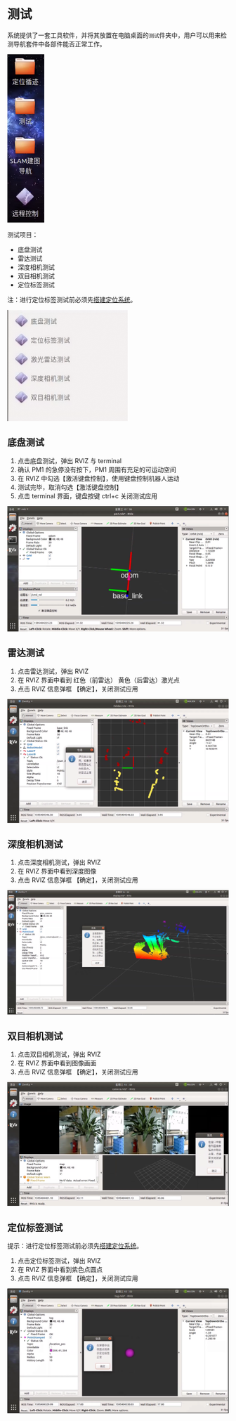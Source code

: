 # 测试

系统提供了一套工具软件，并将其放置在电脑桌面的`测试`件夹中，用户可以用来检测导航套件中各部件能否正常工作。

![](imgs/desktop.png)

测试项目：


* 底盘测试
* 雷达测试
* 深度相机测试
* 双目相机测试
* 定位标签测试

注：进行定位标签测试前必须先[搭建定位系统](/usedoc/pmNavigationkit/user_guide/location/guide/doc)。

![](imgs/test.png)

## 底盘测试

1. 点击底盘测试，弹出 RVIZ 与 terminal
2. 确认 PM1 的急停没有按下，PM1 周围有充足的可运动空间
3. 在 RVIZ 中勾选【激活键盘控制】，使用键盘控制机器人运动
4. 测试完毕，取消勾选【激活键盘控制】
5. 点击 terminal 界面，键盘按键 ctrl+c 关闭测试应用

![](imgs/base_test.png)

## 雷达测试

1. 点击雷达测试，弹出 RVIZ
2. 在 RVIZ 界面中看到 红色（前雷达） 黄色（后雷达）激光点
3. 点击 RVIZ 信息弹框 【确定】，关闭测试应用

![](imgs/lidar_test.png)


## 深度相机测试

1. 点击深度相机测试，弹出 RVIZ
2. 在 RVIZ 界面中看到深度图像
3. 点击 RVIZ 信息弹框 【确定】，关闭测试应用

![](imgs/depth_camera.png)

## 双目相机测试

1. 点击双目相机测试，弹出 RVIZ
2. 在 RVIZ 界面中看到图像画面
3. 点击 RVIZ 信息弹框 【确定】，关闭测试应用

![](imgs/camera_test.png)

## 定位标签测试

提示：进行定位标签测试前必须先[搭建定位系统](/usedoc/pmNavigationkit/user_guide/location/guide/doc)。

1. 点击定位标签测试，弹出 RVIZ
2. 在 RVIZ 界面中看到紫色点圆点
3. 点击 RVIZ 信息弹框 【确定】，关闭测试应用

![](imgs/tag_test.png)